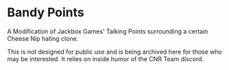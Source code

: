 # Bandy Points
A Modification of Jackbox Games' Talking Points surrounding a certain Cheese Nip hating clone.

This is not designed for public use and is being archived here for those who may be interested. It relies on inside humor of the CNR Team discord.

